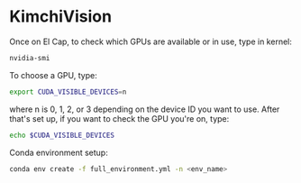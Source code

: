 # KimchiVision

Once on El Cap, to check which GPUs are available or in use, type in kernel:

```bash
nvidia-smi
```

To choose a GPU, type:

```bash
export CUDA_VISIBLE_DEVICES=n
```

where n is 0, 1, 2, or 3 depending on the device ID you want to use. After that's set up, if you want to check the GPU you're on, type:

```bash
echo $CUDA_VISIBLE_DEVICES
```

Conda environment setup:
```bash
conda env create -f full_environment.yml -n <env_name>
```
